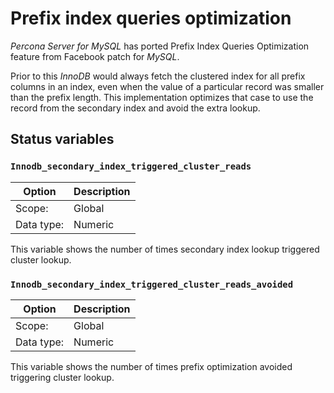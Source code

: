 # Prefix index queries optimization

*Percona Server for MySQL* has ported Prefix Index Queries Optimization feature from
Facebook patch for *MySQL*.

Prior to this *InnoDB* would always fetch the clustered index for all prefix
columns in an index, even when the value of a particular record was smaller
than the prefix length. This implementation optimizes that case to use the
record from the secondary index and avoid the extra lookup.

## Status variables

### `Innodb_secondary_index_triggered_cluster_reads`

| Option         | Description        |
| -------------- | ------------------ |
| Scope:         | Global             |
| Data type:     | Numeric            |

This variable shows the number of times secondary index lookup triggered
cluster lookup.

### `Innodb_secondary_index_triggered_cluster_reads_avoided`

| Option         | Description        |
| -------------- | ------------------ |
| Scope:         | Global             |
| Data type:     | Numeric            |

This variable shows the number of times prefix optimization avoided
triggering cluster lookup.


